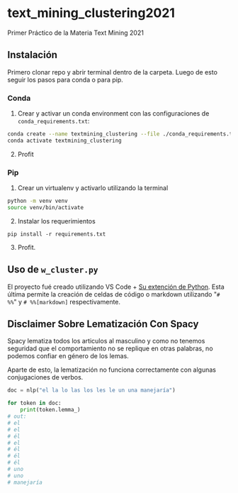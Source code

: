# text_mining_clustering2021
Primer Práctico de la Materia Text Mining 2021

## Instalación

Primero clonar repo y abrir terminal dentro de la carpeta. Luego de esto seguir los pasos para conda o para pip.

### Conda

1. Crear y activar un conda environment con las configuraciones de `conda_requirements.txt`:

```bash
conda create --name textmining_clustering --file ./conda_requirements.txt
conda activate textmining_clustering
```

2. Profit


### Pip

1. Crear un virtualenv y activarlo utilizando la terminal
```bash
python -m venv venv
source venv/bin/activate
```

2. Instalar los requerimientos
```
pip install -r requirements.txt
```

3. Profit.

## Uso de `w_cluster.py`

El proyecto fué creado utilizando VS Code + [Su extención de Python](https://code.visualstudio.com/docs/languages/python). Esta última permite la creación de celdas de código o markdown utilizando "`# %%`" y `# %%[markdown]` respectivamente. 


## Disclaimer Sobre Lematización Con Spacy

Spacy lematiza todos los articulos al masculino y como no tenemos seguridad
que el comportamiento no se replique en otras palabras, no podemos confiar
en género de los lemas.

Aparte de esto, la lematización no funciona correctamente con algunas conjugaciones de verbos.

```python
doc = nlp("el la lo las los les le un una manejaría")

for token in doc:
    print(token.lemma_)
# out:
# el
# el
# él
# el
# él
# él
# él
# uno
# uno
# manejaría
```
